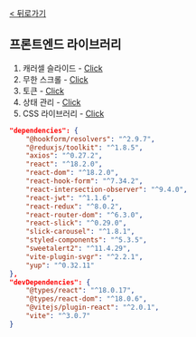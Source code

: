 [< 뒤로가기](../README.md)

## 프론트엔드 라이브러리

1. 캐러셀 슬라이드 - [Click](./1.carousel.md)
2. 무한 스크롤 - [Click](./2.infinite-scroll.md)
3. 토큰 - [Click](./3.token.md)
4. 상태 관리 - [Click](./4.state-management.md)
5. CSS 라이브러리 - [Click](./5.css-library.md)

```json
"dependencies": {
    "@hookform/resolvers": "^2.9.7",
    "@reduxjs/toolkit": "^1.8.5",
    "axios": "^0.27.2",
    "react": "^18.2.0",
    "react-dom": "^18.2.0",
    "react-hook-form": "^7.34.2",
    "react-intersection-observer": "^9.4.0",
    "react-jwt": "^1.1.6",
    "react-redux": "^8.0.2",
    "react-router-dom": "^6.3.0",
    "react-slick": "^0.29.0",
    "slick-carousel": "^1.8.1",
    "styled-components": "^5.3.5",
    "sweetalert2": "^11.4.29",
    "vite-plugin-svgr": "^2.2.1",
    "yup": "^0.32.11"
},
"devDependencies": {
    "@types/react": "^18.0.17",
    "@types/react-dom": "^18.0.6",
    "@vitejs/plugin-react": "^2.0.1",
    "vite": "^3.0.7"
}
```